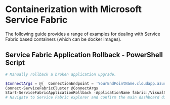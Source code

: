 # Containerization with Microsoft Service Fabric

The following guide provides a range of examples for dealing with Service Fabric based containers (which can be docker images).

## Service Fabric Application Rollback - PowerShell Script

```powershell
# Manually rollback a broken application upgrade.

$ConnectArgs = @{  ConnectionEndpoint = 'YourEndPointName.cloudapp.azure.com:19000';  X509Credential = $True;  StoreLocation = 'CurrentUser';  StoreName = "MY";  ServerCommonName = "YourCertServerCommonNameGoesHere";  FindType = 'FindByThumbprint';  FindValue = "TheThumprintOfTheCertificate"   }
Connect-ServiceFabricCluster @ConnectArgs
Start-ServiceFabricApplicationRollback -ApplicationName fabric:/VisualStudio.ServiceFabricProjectName
# Navigate to Service Fabric explorer and confirm the main dashboard displays "Zero Application Upgrades in Progress".
```
